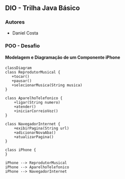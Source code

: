 ## DIO - Trilha Java Básico

### Autores

* Daniel Costa

### POO - Desafio

#### Modelagem e Diagramação de um Componente iPhone

    classDiagram
    class ReprodutorMusical {
       +tocar()
       +pausar()
       +selecionarMusica(String musica)
    }

    class AparelhoTelefonico {
        +ligar(String numero)
        +atender()
        +iniciarCorreioVoz()
    }

    class NavegadorInternet {
        +exibirPagina(String url)
        +adicionarNovaAba()
        +atualizarPagina()
    }

    class iPhone {
    }

    iPhone --> ReprodutorMusical
    iPhone --> AparelhoTelefonico
    iPhone --> NavegadorInternet
